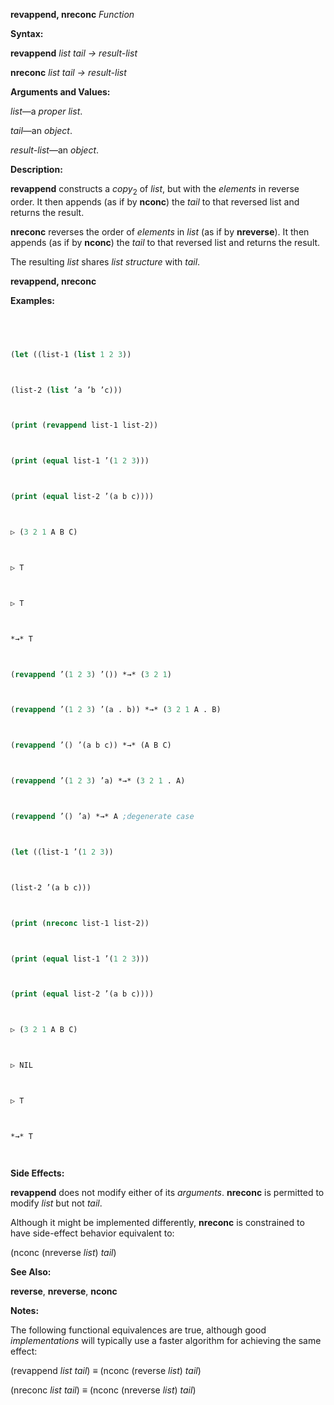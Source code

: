 **revappend, nreconc** *Function* 



**Syntax:** 



**revappend** *list tail → result-list* 



**nreconc** *list tail → result-list* 



**Arguments and Values:** 



*list*—a *proper list*. 



*tail*—an *object*. 



*result-list*—an *object*. 



**Description:** 



**revappend** constructs a *copy*<sub>2</sub> of *list*, but with the *elements* in reverse order. It then appends (as if by **nconc**) the *tail* to that reversed list and returns the result. 



**nreconc** reverses the order of *elements* in *list* (as if by **nreverse**). It then appends (as if by **nconc**) the *tail* to that reversed list and returns the result. 



The resulting *list* shares *list structure* with *tail*. 







 



 



**revappend, nreconc** 



**Examples:**
```lisp
 



(let ((list-1 (list 1 2 3)) 



(list-2 (list ’a ’b ’c))) 



(print (revappend list-1 list-2)) 



(print (equal list-1 ’(1 2 3))) 



(print (equal list-2 ’(a b c)))) 



▷ (3 2 1 A B C) 



▷ T 



▷ T 



*→* T 



(revappend ’(1 2 3) ’()) *→* (3 2 1) 



(revappend ’(1 2 3) ’(a . b)) *→* (3 2 1 A . B) 



(revappend ’() ’(a b c)) *→* (A B C) 



(revappend ’(1 2 3) ’a) *→* (3 2 1 . A) 



(revappend ’() ’a) *→* A ;degenerate case 



(let ((list-1 ’(1 2 3)) 



(list-2 ’(a b c))) 



(print (nreconc list-1 list-2)) 



(print (equal list-1 ’(1 2 3))) 



(print (equal list-2 ’(a b c)))) 



▷ (3 2 1 A B C) 



▷ NIL 



▷ T 



*→* T 




```
**Side Effects:** 



**revappend** does not modify either of its *arguments*. **nreconc** is permitted to modify *list* but not *tail*. 



Although it might be implemented differently, **nreconc** is constrained to have side-effect behavior equivalent to: 



(nconc (nreverse *list*) *tail*) 



**See Also:** 



**reverse**, **nreverse**, **nconc** 



**Notes:** 



The following functional equivalences are true, although good *implementations* will typically use a faster algorithm for achieving the same effect: 







 



 



(revappend *list tail*) *≡* (nconc (reverse *list*) *tail*) 



(nreconc *list tail*) *≡* (nconc (nreverse *list*) *tail*) 



